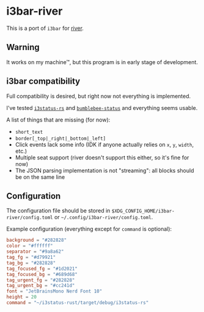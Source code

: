 # i3bar-river

This is a port of `i3bar` for [river](https://github.com/riverwm/river).

## Warning

It works on my machine™, but this program is in early stage of development.

## i3bar compatibility

Full compatibility is desired, but right now not everything is implemented.

I've tested [`i3status-rs`](https://github.com/greshake/i3status-rust) and [`bumblebee-status`](https://github.com/tobi-wan-kenobi/bumblebee-status) and everything seems usable.

A list of things that are missing (for now):
- `short_text`
- `border[_top|_right|_bottom|_left]`
- Click events lack some info (IDK if anyone actually relies on `x`, `y`, `width`, etc.)
- Multiple seat support (river doesn't support this either, so it's fine for now)
- The JSON parsing implementation is not "streaming": all blocks should be on the same line

## Configuration

The configuration file should be stored in `$XDG_CONFIG_HOME/i3bar-river/config.toml` or `~/.config/i3bar-river/config.toml`.

Example configuration (everything except for `command` is optional):

```toml
background = "#282828"
color = "#ffffff"
separator = "#9a8a62"
tag_fg = "#d79921"
tag_bg = "#282828"
tag_focused_fg = "#1d2021"
tag_focused_bg = "#689d68"
tag_urgent_fg = "#282828"
tag_urgent_bg = "#cc241d"
font = "JetBrainsMono Nerd Font 10"
height = 20
command = "~/i3status-rust/target/debug/i3status-rs"
```
